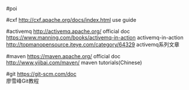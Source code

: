 #poi

#cxf
http://cxf.apache.org/docs/index.html  use guide <br>

#activemq
http://activemq.apache.org/   official doc<br>
https://www.manning.com/books/activemq-in-action  activemq-in-action<br>
http://topmanopensource.iteye.com/category/64329  activemq系列文章<br>

#maven
https://maven.apache.org/  official doc <br>
http://www.yiibai.com/maven/   maven tutorials(Chinese)<br>

#git
https://git-scm.com/doc <br>
廖雪峰Git教程<br>
